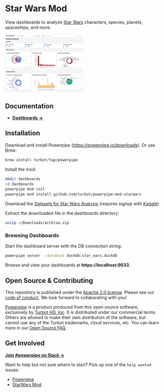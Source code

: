 # Star Wars Mod

View dashboards to analyze [Star Wars](https://www.starwars.com/) characters, species, planets, spaceships, and more.

<img src="https://raw.githubusercontent.com/turbot/powerpipe-mod-starwars/main/docs/starwars_dashboard_screenshot.png" width="50%" type="thumbnail"/>

## Documentation

- **[Dashboards →](https://hub.powerpipe.io/mods/turbot/starwars/dashboards)**

## Installation

Download and install Powerpipe (https://powerpipe.io/downloads). Or use Brew:

```sh
brew install turbot/tap/powerpipe
```

Install the mod:

```sh
mkdir dashboards
cd dashboards
powerpipe mod init
powerpipe mod install github.com/turbot/powerpipe-mod-starwars
```

Download the [Datasets for Star Wars Analysis](https://www.kaggle.com/datasets/souravthe/star-war-dataset-analysis-duckdb/data?select=star_war.duckdb) (requires signup with [Kaggle](https://www.kaggle.com/))

Extract the downloaded file in the dashboards directory:

```sh
unzip ~/Downloads/archive.zip
```

### Browsing Dashboards

Start the dashboard server with the DB connection string:

```sh
powerpipe server --database duckdb:star_wars.duckdb
```

Browse and view your dashboards at **https://localhost:9033**.

## Open Source & Contributing

This repository is published under the [Apache 2.0 license](https://www.apache.org/licenses/LICENSE-2.0). Please see our [code of conduct](https://github.com/turbot/.github/blob/main/CODE_OF_CONDUCT.md). We look forward to collaborating with you!

[Powerpipe](https://powerpipe.io) is a product produced from this open source software, exclusively by [Turbot HQ, Inc](https://turbot.com). It is distributed under our commercial terms. Others are allowed to make their own distribution of the software, but cannot use any of the Turbot trademarks, cloud services, etc. You can learn more in our [Open Source FAQ](https://turbot.com/open-source).

## Get Involved

**[Join #powerpipe on Slack →](https://powerpipe.io/community/join)**

Want to help but not sure where to start? Pick up one of the `help wanted` issues:

- [Powerpipe](https://github.com/turbot/powerpipe/labels/help%20wanted)
- [StarWars Mod](https://github.com/turbot/powerpipe-mod-starwar/labels/help%20wanted)
